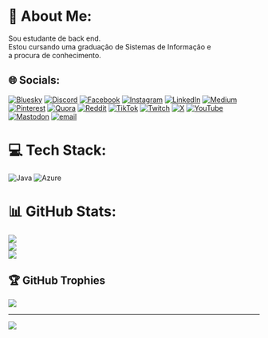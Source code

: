 # 💫 About Me:
Sou estudante de back end.<br>Estou cursando uma graduação de Sistemas de Informação e <br>a procura de conhecimento. 


## 🌐 Socials:
[![Bluesky](https://img.shields.io/badge/bluesky-0285FF?style=for-the-badge&logo=bluesky&logoColor=%23FFFFFF)](https://bsky.app/profile/eds220dc.bsky.social) [![Discord](https://img.shields.io/badge/Discord-%237289DA.svg?logo=discord&logoColor=white)](https://discord.gg/eds220dc) [![Facebook](https://img.shields.io/badge/Facebook-%231877F2.svg?logo=Facebook&logoColor=white)](https://facebook.com/eds.ewerton) [![Instagram](https://img.shields.io/badge/Instagram-%23E4405F.svg?logo=Instagram&logoColor=white)](https://instagram.com/eds.ewerton) [![LinkedIn](https://img.shields.io/badge/LinkedIn-%230077B5.svg?logo=linkedin&logoColor=white)](https://linkedin.com/in/ewerton-dias) [![Medium](https://img.shields.io/badge/Medium-12100E?logo=medium&logoColor=white)](https://medium.com/@eds220dc) [![Pinterest](https://img.shields.io/badge/Pinterest-%23E60023.svg?logo=Pinterest&logoColor=white)](https://pinterest.com/eds220dc) [![Quora](https://img.shields.io/badge/Quora-%23B92B27.svg?logo=Quora&logoColor=white)](https://quora.com/profile/Ewerton-Dias-da-Silva) [![Reddit](https://img.shields.io/badge/Reddit-%23FF4500.svg?logo=Reddit&logoColor=white)](https://reddit.com/user/eds220dc) [![TikTok](https://img.shields.io/badge/TikTok-%23000000.svg?logo=TikTok&logoColor=white)](https://tiktok.com/@eds220.dc) [![Twitch](https://img.shields.io/badge/Twitch-%239146FF.svg?logo=Twitch&logoColor=white)](https://twitch.tv/eds220dc) [![X](https://img.shields.io/badge/X-black.svg?logo=X&logoColor=white)](https://x.com/Eds220dc) [![YouTube](https://img.shields.io/badge/YouTube-%23FF0000.svg?logo=YouTube&logoColor=white)](https://youtube.com/@arreping) [![Mastodon](https://img.shields.io/badge/-MASTODON-%232B90D9?logo=mastodon&logoColor=white)](https://mastodon.social/@eds220dc) [![email](https://img.shields.io/badge/Email-D14836?logo=gmail&logoColor=white)](mailto:eds220dc@hotmail.com) 

# 💻 Tech Stack:
![Java](https://img.shields.io/badge/java-%23ED8B00.svg?style=for-the-badge&logo=openjdk&logoColor=white) ![Azure](https://img.shields.io/badge/azure-%230072C6.svg?style=for-the-badge&logo=microsoftazure&logoColor=white)
# 📊 GitHub Stats:
![](https://github-readme-stats.vercel.app/api?username=eds220dc&theme=shadow_blue&hide_border=false&include_all_commits=false&count_private=false)<br/>
![](https://github-readme-streak-stats.herokuapp.com/?user=eds220dc&theme=shadow_blue&hide_border=false)<br/>
![](https://github-readme-stats.vercel.app/api/top-langs/?username=eds220dc&theme=shadow_blue&hide_border=false&include_all_commits=false&count_private=false&layout=compact)

## 🏆 GitHub Trophies
![](https://github-profile-trophy.vercel.app/?username=eds220dc&theme=shadow_blue&no-frame=false&no-bg=true&margin-w=4)

---
[![](https://visitcount.itsvg.in/api?id=eds220dc&icon=0&color=0)](https://visitcount.itsvg.in)

<!-- Proudly created with GPRM ( https://gprm.itsvg.in ) -->
